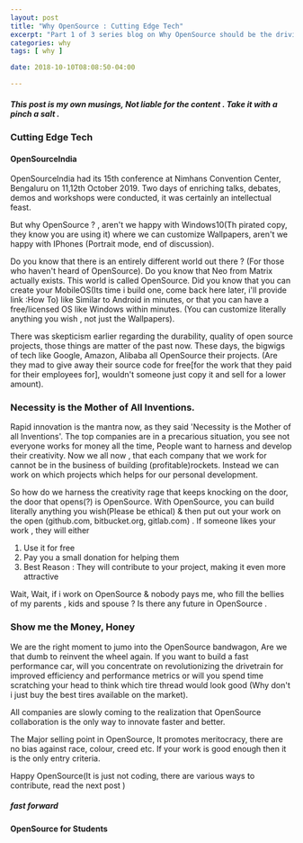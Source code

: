 ```yaml
---
layout: post
title: "Why OpenSource : Cutting Edge Tech"
excerpt: "Part 1 of 3 series blog on Why OpenSource should be the driving force of innovation in India"
categories: why
tags: [ why ]

date: 2018-10-10T08:08:50-04:00

---
```


##### This post is my own musings, Not liable for the content . Take it with a pinch a salt .

### Cutting Edge Tech
#### OpenSourceIndia

OpenSourceIndia had its 15th conference at Nimhans Convention Center, Bengaluru on 11,12th October 2019. Two days of enriching talks, debates, demos and workshops were conducted, it was certainly an intellectual feast.

But why OpenSource ? , aren't we happy with Windows10(Th pirated copy, they know you are using it) where we can customize Wallpapers, aren't we happy with IPhones (Portrait mode, end of  discussion).

Do you know that there is an entirely different world out there ? (For those who haven't heard of OpenSource). Do you know that Neo from Matrix actually exists. This world is called OpenSource. Did you know that you can create your MobileOS(Its time i build one, come back here later, i'll provide link :How To) like Similar to Android in minutes, or that you can have a free/licensed OS like Windows within minutes. (You can customize literally anything you wish , not just the Wallpapers).

There was skepticism earlier regarding the durability, quality of open source projects, those things are matter of the past now. These days, the bigwigs of tech like Google, Amazon, Alibaba all OpenSource their projects. (Are they mad to give away their source code for free[for the work that they paid for their employees for], wouldn't someone just copy it and sell for a lower amount).

### Necessity is the Mother of All Inventions.

Rapid innovation is the mantra now, as they said 'Necessity is the Mother of all Inventions'. The top companies are in a precarious situation, you see not everyone works for money all the time, People want to harness and develop their creativity. Now we all now , that each company that we work for cannot be in the business of building (profitable)rockets. Instead we can work on which projects which helps for our personal development.

So how do we harness the creativity rage that keeps knocking on the door, the door that opens(?) is OpenSource. With OpenSource, you can build literally anything you wish(Please be ethical) & then put out your work on the open (github.com, bitbucket.org, gitlab.com) . If someone likes your work , they will either
1. Use it for free
2. Pay you a small donation for helping them
3. Best Reason : They will contribute to your project, making it even more attractive

Wait, Wait, if i work on OpenSource & nobody pays me, who fill the bellies of my parents , kids and spouse ? Is there any future in OpenSource .

### Show me the Money, Honey

We are the right moment to jumo into the OpenSource bandwagon, Are we that dumb to reinvent the wheel again. If you want to build a fast performance car, will you concentrate on revolutionizing the drivetrain for improved efficiency and performance metrics or will you spend time scratching your head to think which tire thread would look good (Why don't i just buy the best tires available on the market).

All companies are slowly coming to the realization that OpenSource collaboration is the only way to innovate faster and better.

The Major selling point in OpenSource, It promotes meritocracy, there are no bias against race, colour, creed etc. If your work is good enough then it is the only entry criteria.

Happy OpenSource(It is just not coding, there are various ways to contribute, read the next post )



##### fast forward

#### OpenSource for Students
